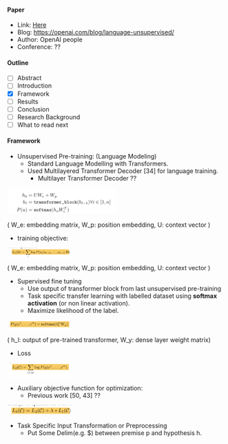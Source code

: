 #### Paper
- Link: [Here](https://s3-us-west-2.amazonaws.com/openai-assets/research-covers/language-unsupervised/language_understanding_paper.pdf)
- Blog: https://openai.com/blog/language-unsupervised/
- Author: OpenAI people
- Conference: ??

#### Outline
- [ ] Abstract
- [ ] Introduction
- [x] Framework
- [ ] Results
- [ ] Conclusion
- [ ] Research Background
- [ ] What to read next

#### Framework
- Unsupervised Pre-training: (Language Modeling)
  - Standard Language Modelling with Transformers.
  - Used Multilayered Transformer Decoder [34] for language training.
    - Multilayer Transformer Decoder ??
<div class="image-with-text">
  <img src="images/language-model-transformer.png" width="50%" height="75%">
  <p> ( W_e: embedding matrix, W_p: position embedding, U: context vector ) </p>
</div>

  - training objective:
<div class="image-with-text">
  <img src="images/language-model-objective.png" width="30%" height="30%">
  <p> ( W_e: embedding matrix, W_p: position embedding, U: context vector ) </p>
</div>

- Supervised fine tuning
  - Use output of transformer block from last unsupervised pre-training
  - Task specific transfer learning with labelled dataset using **softmax activation** (or non linear activation).
  - Maximize likelihood of the label.
<div class="image-with-text">
  <img src="images/sup-training.png" width="30%" height="30%">
  <p> ( h_l: output of pre-trained transformer, W_y: dense layer weight matrix) </p>
</div>

  - Loss
<div class="image-with-text">
  <img src="images/loss-sup.png" width="30%" height="30%">
</div>

- Auxiliary objective function for optimization:
  - Previous work [50, 43] ??
<div class="image-with-text">
  <img src="images/final-loss.png" width="30%" height="30%">
</div>

- Task Specific Input Transformation or Preprocessing
  - Put Some Delim(e.g. $) between premise p and hypothesis h. 
